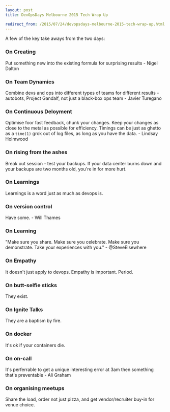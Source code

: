 ```yaml
---
layout: post
title: DevOpsDays Melbourne 2015 Tech Wrap Up

redirect_from: /2015/07/24/devopsdays-melbourne-2015-tech-wrap-up.html
---
```



A few of the key take aways from the two days: 


### On Creating

Put something new into the existing formula for surprising results - Nigel Dalton

### On Team Dynamics

Combine devs and ops into different types of teams for different results - autobots, Project Gandalf, not just a black-box ops team - Javier Turegano

### On Continuous Deloyment

Optimise foor fast feedback, chunk your changes. Keep your changes as close to the metal as possible for efficiency. Timings can be just as ghetto as a `time(1)` grok out of log files, as long as you have the data. - Lindsay Holmwood

### On rising from the ashes

Break out session - test your backups. If your data center burns down and your backups are two months old, you're in for more hurt. 

### On Learnings

Learnings is a word just as much as devops is. 

### On version control 

Have some. - Will Thames


### On Learning

"Make sure you share. Make sure you celebrate. Make sure you demonstrate. Take your experiences with you." - @SteveElsewhere

### On Empathy

It doesn't just apply to devops. Empathy is important. Period. 

### On butt-selfie sticks

They exist. 

### On Ignite Talks

They are a baptism by fire. 

### On docker

It's ok if your containers die.

### On on-call

It's perferrable to get a unique interesting error at 3am then something that's preventable - Ali Graham

### On organising meetups

Share the load, order not just pizza, and get vendor/recruiter buy-in for venue choice. 


